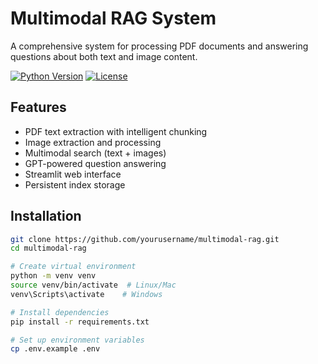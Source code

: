 # Multimodal RAG System

A comprehensive system for processing PDF documents and answering questions about both text and image content.

[![Python Version](https://img.shields.io/badge/python-3.9%2B-blue)]()
[![License](https://img.shields.io/badge/license-MIT-green)]()

## Features

- PDF text extraction with intelligent chunking
- Image extraction and processing
- Multimodal search (text + images)
- GPT-powered question answering
- Streamlit web interface
- Persistent index storage

## Installation

```bash
git clone https://github.com/yourusername/multimodal-rag.git
cd multimodal-rag

# Create virtual environment
python -m venv venv
source venv/bin/activate  # Linux/Mac
venv\Scripts\activate    # Windows

# Install dependencies
pip install -r requirements.txt

# Set up environment variables
cp .env.example .env

